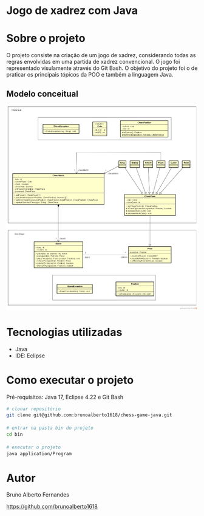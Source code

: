 # Jogo de xadrez com Java

# Sobre o projeto

O projeto consiste na criação de um jogo de xadrez, considerando todas as regras envolvidas em uma partida de xadrez convencional. O jogo foi representado visulamente através do Git Bash. O objetivo do projeto foi o de praticar os principais tópicos da POO e também a linguagem Java. 

## Modelo conceitual
![Modelo Conceitual](https://github.com/brunoalberto1618/chess-game-java/blob/master/assets/imgs/chess-system-design.png)

# Tecnologias utilizadas
- Java
- IDE: Eclipse

# Como executar o projeto

Pré-requisitos: Java 17, Eclipse 4.22 e Git Bash

```bash
# clonar repositório
git clone git@github.com:brunoalberto1618/chess-game-java.git

# entrar na pasta bin do projeto 
cd bin

# executar o projeto
java application/Program
```

# Autor

Bruno Alberto Fernandes

https://github.com/brunoalberto1618
